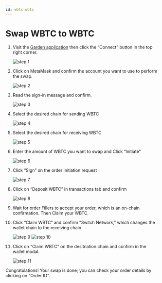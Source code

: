 ```yaml
---
id: wbtc-wbtc
---
```


# Swap WBTC to WBTC

1. Visit the [Garden application](https://app.garden.finance/swap/) then click the “Connect” button in the top right corner.

   ![step 1](../../../images/guide-wbtc-wbtc-1.png)

2. Click on MetaMask and confirm the account you want to use to perform the swap.

   ![step 2](../../../images/guide-wbtc-wbtc-2.png)

3. Read the sign-in message and confirm.

   ![step 3](../../../images/guide-wbtc-wbtc-3.png)

4. Select the desired chain for sending WBTC

   ![step 4](../../../images/guide-wbtc-wbtc-4.png)

5. Select the desired chain for receiving WBTC

   ![step 5](../../../images/guide-wbtc-wbtc-5.png)

6. Enter the amount of WBTC you want to swap and Click “Initiate”

   ![step 6](../../../images/guide-wbtc-wbtc-6.png)

7. Click “Sign” on the order initiation request

   ![step 7](../../../images/guide-wbtc-wbtc-7.png)

8. Click on “Deposit WBTC” in transactions tab and confirm

   ![step 8](../../../images/guide-wbtc-wbtc-8.png)

9. Wait for order Fillers to accept your order, which is an on-chain confirmation. Then Claim your WBTC.

10. Click “Claim WBTC” and confirm ”Switch Network,” which changes the wallet chain to the receiving chain.

    ![step 9](../../../images/guide-wbtc-wbtc-9.png)
    ![step 10](../../../images/guide-wbtc-wbtc-10.png)

11. Click on "Claim WBTC" on the desitnation chain and confirm in the wallet modal.

    ![step 11](../../../images/guide-wbtc-wbtc-11.png)

Congratulations! Your swap is done; you can check your order details by clicking on “Order ID”.
